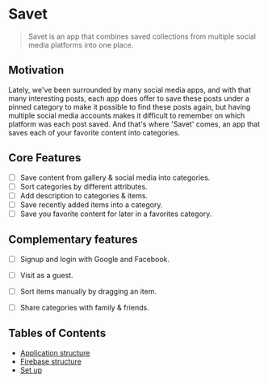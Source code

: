 # Savet

> Savet is an app that combines saved collections from multiple social media platforms into one place.

## Motivation

Lately, we've been surrounded by many social media apps, and with that many interesting posts, each app does offer to save these posts under a pinned category to make it possible to find these posts again, but having multiple social media accounts makes it difficult to remember on which platform was each post saved. And that's where 'Savet' comes, an app that saves each of your favorite content into categories.

## Core Features

* [ ] Save content from gallery & social media into categories.
* [ ] Sort categories by different attributes.
* [ ] Add description to categories & items.
* [ ] Save recently added items into a category.
* [ ] Save you favorite content for later in a favorites category.

## Complementary features

* [ ] Signup and login with Google and Facebook.
* [ ] Visit as a guest.
* [ ] Sort items manually by dragging an item.
* [ ] Share categories with family & friends.



## Tables of Contents

* [Application structure](https://github.com/Technion236272/2022b-Savet/blob/release/1.0/docs/AppStructure.md)
* [Firebase structure](https://github.com/Technion236272/2022b-Savet/blob/main/docs/Firebase%20structure.md)
* [Set up](https://github.com/Technion236272/2022b-Savet/blob/main/docs/Setup.md)
